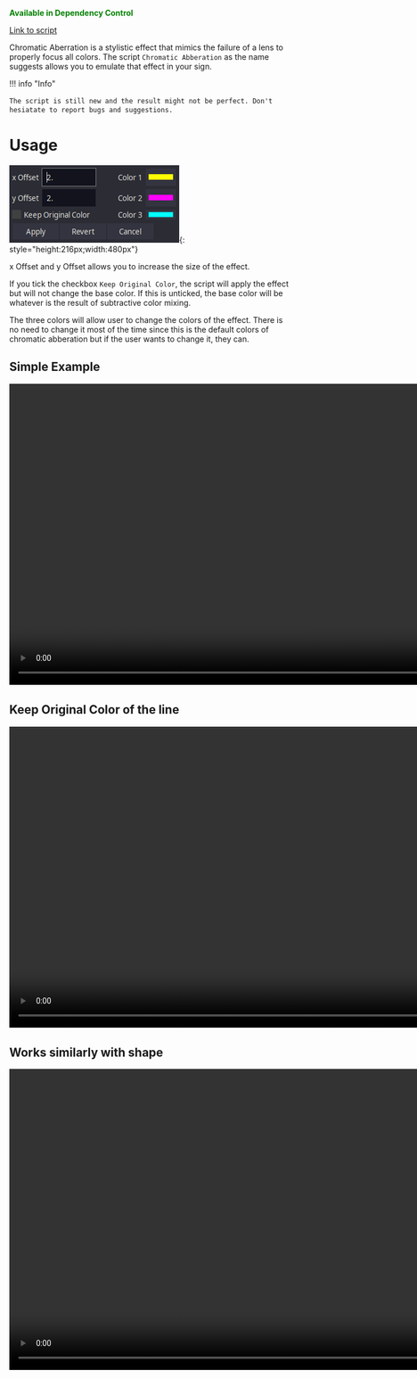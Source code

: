 <font color="green">**Available in Dependency Control**</font>

[Link to script](https://github.com/PhosCity/Aegisub-Scripts/blob/main/macros/phos.ChromaticAbberation.moon)

Chromatic Aberration is a stylistic effect that mimics the failure of a lens to properly focus all colors. The script `Chromatic Abberation` as the name suggests allows you to emulate that effect in your sign.

!!! info "Info"

    The script is still new and the result might not be perfect. Don't hesiatate to report bugs and suggestions.

# Usage

![image](./assets/chromatic-abberation-gui.png){: style="height:216px;width:480px"}

x Offset and y Offset allows you to increase the size of the effect.

If you tick the checkbox `Keep Original Color`, the script will apply the effect but will not change the base color. If this is unticked, the base color will be whatever is the result of subtractive color mixing.

The three colors will allow user to change the colors of the effect. There is no need to change it most of the time since this is the default colors of chromatic abberation but if the user wants to change it, they can.

## Simple Example

<video width="960" height="540" controls>
  <source src="../assets/chromatic-abberation-simple.mp4" type="video/mp4">
Your browser does not support the video tag.
</video>

## Keep Original Color of the line

<video width="960" height="540" controls>
  <source src="../assets/chromatic-abberation-keepcolor.mp4" type="video/mp4">
Your browser does not support the video tag.
</video>

## Works similarly with shape

<video width="960" height="540" controls>
  <source src="../assets/chromatic-abberation-shape.mp4" type="video/mp4">
Your browser does not support the video tag.
</video>
